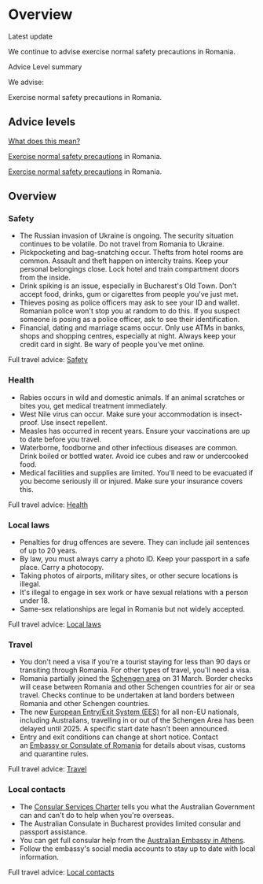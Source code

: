 # Overview

Latest update

We continue to advise exercise normal safety precautions in Romania.

Advice Level summary

We advise:

Exercise normal safety precautions in Romania.

## Advice levels

[What does this mean?](/before-you-go/travel-advice-explained/)

[Exercise normal safety precautions](https://www.smartraveller.gov.au/consular-services/travel-advice-explained#level1) in Romania.

[Exercise normal safety precautions](https://www.smartraveller.gov.au/consular-services/travel-advice-explained#level1) in Romania.

## Overview

### Safety

* The Russian invasion of Ukraine is ongoing. The security situation continues to be volatile. Do not travel from Romania to Ukraine.
* Pickpocketing and bag-snatching occur. Thefts from hotel rooms are common. Assault and theft happen on intercity trains. Keep your personal belongings close. Lock hotel and train compartment doors from the inside.
* Drink spiking is an issue, especially in Bucharest's Old Town. Don't accept food, drinks, gum or cigarettes from people you've just met.
* Thieves posing as police officers may ask to see your ID and wallet. Romanian police won't stop you at random to do this. If you suspect someone is posing as a police officer, ask to see their identification.
* Financial, dating and marriage scams occur. Only use ATMs in banks, shops and shopping centres, especially at night. Always keep your credit card in sight. Be wary of people you've met online.

Full travel advice: [Safety](#safety)

### Health

* Rabies occurs in wild and domestic animals. If an animal scratches or bites you, get medical treatment immediately.
* West Nile virus can occur. Make sure your accommodation is insect-proof. Use insect repellent.
* Measles has occurred in recent years. Ensure your vaccinations are up to date before you travel.
* Waterborne, foodborne and other infectious diseases are common. Drink boiled or bottled water. Avoid ice cubes and raw or undercooked food.
* Medical facilities and supplies are limited. You'll need to be evacuated if you become seriously ill or injured. Make sure your insurance covers this.

Full travel advice: [Health](#health)

### Local laws

* Penalties for drug offences are severe. They can include jail sentences of up to 20 years.
* By law, you must always carry a photo ID. Keep your passport in a safe place. Carry a photocopy.
* Taking photos of airports, military sites, or other secure locations is illegal.
* It's illegal to engage in sex work or have sexual relations with a person under 18.
* Same-sex relationships are legal in Romania but not widely accepted.

Full travel advice: [Local laws](#local-laws)

### Travel

* You don't need a visa if you're a tourist staying for less than 90 days or transiting through Romania. For other types of travel, you'll need a visa.
* Romania partially joined the [Schengen area](/before-you-go/the-basics/schengen "Visas and entry requirements in Europe and the Schengen Area") on 31 March. Border checks will cease between Romania and other Schengen countries for air or sea travel. Checks continue to be undertaken at land borders between Romania and other Schengen countries.
* The new [European Entry/Exit System (EES)](https://travel-europe.europa.eu/ees_en) for all non-EU nationals, including Australians, travelling in or out of the Schengen Area has been delayed until 2025. A specific start date hasn't been announced.
* Entry and exit conditions can change at short notice. Contact an [Embassy or Consulate of Romania](https://canberra.mae.ro/en) for details about visas, customs and quarantine rules.

Full travel advice: [Travel](#travel)

### Local contacts

* The [Consular Services Charter](https://www.smartraveller.gov.au/consular-services/consular-services-charter) tells you what the Australian Government can and can't do to help when you're overseas.
* The Australian Consulate in Bucharest provides limited consular and passport assistance.
* You can get full consular help from the [Australian Embassy in Athens](https://smartraveller.gov.au/guide/all-travellers/avoiding-danger/Pages/default.aspx).
* Follow the embassy's social media accounts to stay up to date with local information.

Full travel advice: [Local contacts](#local-contacts)
